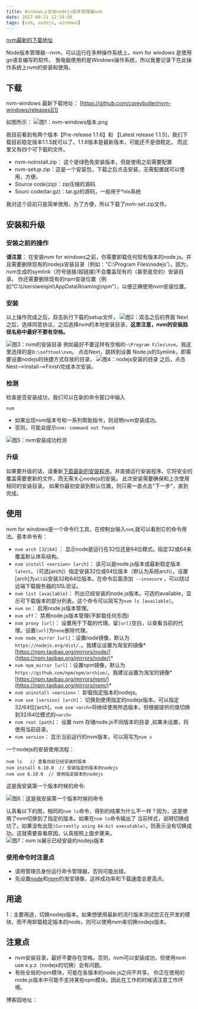 ```yaml
---
title: Windows上安装nodejs版本管理器nvm
date: 2017-09-21 12:34:08
tags: [nvm, nodejs, windows]
---
```


[nvm最新的下载地址][1]

Node版本管理器--nvm，可以运行在多种操作系统上。nvm for windows 是使用go语言编写的软件。 我电脑使用的是Windows操作系统，所以我要记录下在此操作系统上nvm的安装和使用。

## 下载
nvm-windows 最新下载地址：
[https://github.com/coreybutler/nvm-windows/releases][1]
<!-- more -->
如图所示：
![图1：nvm-windows版本.png][图1]

我目前看到有两个版本【Pre-release 1.1.6】和 【Latest release 1.1.5]，我们下载目前稳定版本1.1.5就可以了。1.1.6版本是最新版本，可能还不是很稳定。
而这里又有四个可下载的文件。
* nvm-noinstall.zip：  这个是绿色免安装版本，但是使用之前需要配置
* nvm-setup.zip：这是一个安装包，下载之后点击安装，无需配置就可以使用，方便。
* Source code(zip)：zip压缩的源码
* Sourc code(tar.gz)：tar.gz的源码，一般用于*nix系统

我对这个目前只是简单使用，为了方便，所以下载了nvm-set.zip文件。

## 安装和升级
### 安装之前的操作
**请注意**： 在安装nvm for windows之前，你需要卸载任何现有版本的node.js。并且需要删除现有的nodejs安装目录（例如："C:\Program Files\nodejs’）。因为，nvm生成的symlink（符号链接/超链接)不会覆盖现有的（甚至是空的）安装目录。
你还需要删除现有的npm安装位置（例如“C:\Users\weiqinl\AppData\Roaming\npm”），以便正确使用nvm安装位置。

### 安装
以上操作完成之后，双击执行下载的setup文件，
![图2：双击之后的界面][图2]
Next之后，选择同意协议，之后选择nvm的本地安装目录，**这里注意，nvm的安装路径名称中最好不要有空格。**

![图3：nvm的安装目录][图3]
例如最好不要这样有空格的`~\Program Files\nvm`，我这里选择的是`D:\softtool\nvm`。
点击Next，跳转到设置 Node.js的Symlink，即需要设置nodejs的快捷方式存放的目录。
![图4：nodejs安装的目录][图4]
之后，点击Next-->Install-->Finish完成本次安装。
### 检测
检查是否安装成功，我们可以在新的命令窗口中输入
```
nvm
```
* 如果出现nvm版本号和一系列帮助指令，则说明nvm安装成功。
* 否则，可能会提示`nvm: command not found`

![图5：nvm安装成功检测][图5]

### 升级
如果要升级的话，请重新[下载最新的安装程序][1]。并直接运行安装程序。它将安全的覆盖需要更新的文件，而无需关心nodejs的安装。
此次安装需要确保和上次使用相同的安装目录。
如果你最初安装到默认位置，则只需一直点击"下一步"，直到完成。

## 使用
nvm for windows是一个命令行工具，在控制台输入`nvm`,就可以看到它的命令用法。基本命令有：
* `nvm arch [32|64]` ： 显示node是运行在32位还是64位模式。指定32或64来覆盖默认体系结构。
* `nvm install <version> [arch]`： 该<version>可以是node.js版本或最新稳定版本`latest`。（可选[arch]）指定安装32位或64位版本（默认为系统arch）。设置[arch]为`all`以安装32和64位版本。在命令后面添加` --insecure` ，可以绕过远端下载服务器的SSL验证。
* `nvm list [available]`： 列出已经安装的node.js版本。可选的available，显示可下载版本的部分列表。这个命令可以简写为`nvm ls [available]`。
* `nvm on`： 启用node.js版本管理。
* `nvm off`： 禁用node.js版本管理(不卸载任何东西)
* `nvm proxy [url]`： 设置用于下载的代理。留`[url]`空白，以查看当前的代理。设置`[url]`为`none`删除代理。
* `nvm node_mirror [url]`：设置node镜像，默认为`https://nodejs.org/dist/.`。我建议设置为淘宝的镜像*[https://npm.taobao.org/mirrors/node/](https://npm.taobao.org/mirrors/node/)*
* `nvm npm_mirror [url]`：设置npm镜像，默认为` https://github.com/npm/npm/archive/`。我建议设置为淘宝的镜像*[https://npm.taobao.org/mirrors/npm/](https://npm.taobao.org/mirrors/npm/)*
* `nvm uninstall <version>`： 卸载指定版本的nodejs。
* `nvm use [version] [arch]`： 切换到使用指定的nodejs版本。可以指定32/64位[arch]。`nvm use <arch>`将继续使用所选版本，但根据提供的值切换到32/64位模式的`<arch>`
* `nvm root [path]`： 设置  nvm 存储node.js不同版本的目录 ,如果<path>未设置，将使用当前目录。
* `nvm version`： 显示当前运行的nvm版本，可以简写为`nvm v`

一个nodejs的安装使用流程：
```
nvm ls   // 查看目前已经安装的版本
nvm install 6.10.0  // 安装指定的版本的nodejs
nvm use 6.10.0  // 使用指定版本的nodejs
```
这是我安装第一个版本时候的命令:

![图6：这是我安装第一个版本时候的命令][图6]

认真看以下的图，相同的`nvm ls`命令，得到的结果为什么不一样？因为，这是使用了nvm切换到了指定的版本。如果在`nvm ls`命令输出了 当前样式，说明切换成功了。如果没有出现`(Currently using 64-bit executable)`，则表示没有切换成功。这就需要查看原因，认真按照上面步骤来。
![图7：nvm ls展示已经安装的nodejs版本][图7]


### 使用命令时注意点
* 请用管理员身份运行命令管理器，否则可能出错。
* 先设置[node](https://npm.taobao.org/mirrors/node/)和[npm](https://npm.taobao.org/mirrors/npm/)的淘宝镜像，这样成功率和下载速度会更高点。

## 用途
1：主要用途，切换nodejs版本。如果想使用最新的流行版本测试您正在开发的模块，而不用卸载稳定版本的node，则可以使用nvm来切换nodejs版本。

## 注意点
* nvm安装目录，最好不要存在空格。否则，nvm可以安装成功，但使用nvm use x.y.z（nodejs的切换）会有问题。
* 有些全局的npm模块，可能在各版本的node.js之间不共享。
你正在使用的node.js版本中可能不支持某些npm模块。因此在工作的时候请注意工作环境。

博客园地址：

[1]: https://github.com/coreybutler/nvm-windows/releases
[图1]: http://upload-images.jianshu.io/upload_images/1808701-564dd30e0bc57f4f.png?imageMogr2/auto-orient/strip%7CimageView2/2/w/1240
[图2]: http://upload-images.jianshu.io/upload_images/1808701-d480949cf800d01f.png?imageMogr2/auto-orient/strip%7CimageView2/2/w/1240
[图3]: http://upload-images.jianshu.io/upload_images/1808701-51dd258e9443333f.png?imageMogr2/auto-orient/strip%7CimageView2/2/w/1240
[图4]: http://upload-images.jianshu.io/upload_images/1808701-52091d6cc4fbdcac.png?imageMogr2/auto-orient/strip%7CimageView2/2/w/1240
[图5]: http://upload-images.jianshu.io/upload_images/1808701-674e35ac056aa068.png?imageMogr2/auto-orient/strip%7CimageView2/2/w/1240
[图6]: http://upload-images.jianshu.io/upload_images/1808701-34e4937c0476edff.png?imageMogr2/auto-orient/strip%7CimageView2/2/w/1240
[图7]: http://upload-images.jianshu.io/upload_images/1808701-17170456e4595ab5.png?imageMogr2/auto-orient/strip%7CimageView2/2/w/1240